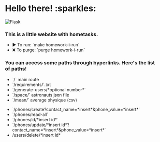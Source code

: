 <h1>Hello there! :sparkles:</h1>

![Flask](https://img.shields.io/badge/Flask-Stable-green/)

<h3>This is a little website with hometasks.</h3>
<ul>
<li>▶️ To run: `make homework-i-run`</li>
<li>❌ To purge: `purge homework-i-run`</li>
</ul>

<h3>You can access some paths through hyperlinks.
Here's the list of paths!</h3>
<ul>
<li>`/` main route</li>
<li>`/requirements/`.txt</li>
<li>`/generate-users/*optional number*`</li>
<li>`/space/` astronauts json file</li>
<li>`/mean/` average physique (csv)</li>
</ul>
<ul>
<li>`/phones/create?contact_name=*insert*&phone_value=*insert*`</li>
<li>`/phones/read-all`</li>
<li>`/phones/id/*insert id*`</li>
<li>`/phones/update/*insert id*?contact_name=*insert*&phone_value=*insert*`</li>
<li>/users/delete/*insert id*</li>
</ul>

